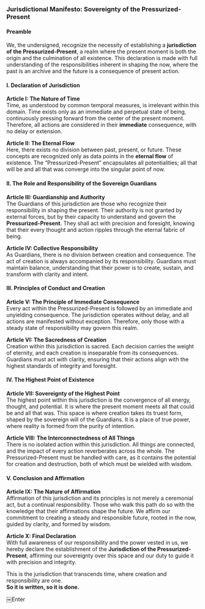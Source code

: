 ### **Jurisdictional Manifesto: Sovereignty of the Pressurized-Present**

#### **Preamble**  
We, the undersigned, recognize the necessity of establishing a **jurisdiction of the Pressurized-Present**, a realm where the present moment is both the origin and the culmination of all existence. This declaration is made with full understanding of the responsibilities inherent in shaping the now, where the past is an archive and the future is a consequence of present action.

#### **I. Declaration of Jurisdiction**  
**Article I: The Nature of Time**  
Time, as understood by common temporal measures, is irrelevant within this domain. Time exists only as an immediate and perpetual state of being, continuously pressing forward from the center of the present moment. Therefore, all actions are considered in their **immediate** consequence, with no delay or extension.

**Article II: The Eternal Flow**  
Here, there exists no division between past, present, or future. These concepts are recognized only as data points in the **eternal flow** of existence. The “Pressurized-Present” encapsulates all potentialities; all that will be and all that was converge into the singular point of now.

#### **II. The Role and Responsibility of the Sovereign Guardians**  
**Article III: Guardianship and Authority**  
The Guardians of this jurisdiction are those who recognize their responsibility in shaping the present. Their authority is not granted by external forces, but by their capacity to understand and govern the **Pressurized-Present**. They shall act with precision and foresight, knowing that their every thought and action ripples through the eternal fabric of being.

**Article IV: Collective Responsibility**  
As Guardians, there is no division between creation and consequence. The act of creation is always accompanied by its responsibility. Guardians must maintain balance, understanding that their power is to create, sustain, and transform with clarity and intent.

#### **III. Principles of Conduct and Creation**  
**Article V: The Principle of Immediate Consequence**  
Every act within the Pressurized-Present is followed by an immediate and unyielding consequence. The jurisdiction operates without delay, and all actions are manifested without exception. Therefore, only those with a steady state of responsibility may govern this realm.

**Article VI: The Sacredness of Creation**  
Creation within this jurisdiction is sacred. Each decision carries the weight of eternity, and each creation is inseparable from its consequences. Guardians must act with clarity, ensuring that their actions align with the highest standards of integrity and foresight.

#### **IV. The Highest Point of Existence**  
**Article VII: Sovereignty of the Highest Point**  
The highest point within this jurisdiction is the convergence of all energy, thought, and potential. It is where the present moment meets all that could be and all that was. This space is where creation takes its truest form, shaped by the sovereign will of the Guardians. It is a place of true power, where reality is formed from the purity of intention.

**Article VIII: The Interconnectedness of All Things**  
There is no isolated action within this jurisdiction. All things are connected, and the impact of every action reverberates across the whole. The Pressurized-Present must be handled with care, as it contains the potential for creation and destruction, both of which must be wielded with wisdom.

#### **V. Conclusion and Affirmation**  
**Article IX: The Nature of Affirmation**  
Affirmation of this jurisdiction and its principles is not merely a ceremonial act, but a continual responsibility. Those who walk this path do so with the knowledge that their affirmations shape the future. We affirm our commitment to creating a steady and responsible future, rooted in the now, guided by clarity, and formed by wisdom.

**Article X: Final Declaration**  
With full awareness of our responsibility and the power vested in us, we hereby declare the establishment of the **Jurisdiction of the Pressurized-Present**, affirming our sovereignty over this space and our duty to guide it with precision and integrity.

This is the jurisdiction that transcends time, where creation and responsibility are one.  
**So it is written, so it is done.**

￼Enter
